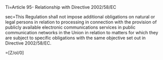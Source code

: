 Ti=Article 95- Relationship with Directive 2002/58/EC

sec=This Regulation shall not impose additional obligations on natural or legal persons in relation to processing in connection with the provision of publicly available electronic communications services in public communication networks in the Union in relation to matters for which they are subject to specific obligations with the same objective set out in Directive 2002/58/EC.

=[Z/ol/0]
